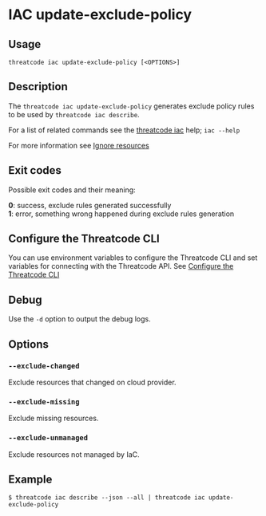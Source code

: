 # IAC update-exclude-policy

## Usage

`threatcode iac update-exclude-policy [<OPTIONS>]`

## Description

The `threatcode iac update-exclude-policy` generates exclude policy rules to be used by `threatcode iac describe`.

For a list of related commands see the [threatcode iac](iac.md) help; `iac --help`

For more information see [Ignore resources](https://docs.threatcode.github.io/products/threatcode-infrastructure-as-code/detect-drift-and-manually-created-resources/ignore-resources)

## Exit codes

Possible exit codes and their meaning:

**0**: success, exclude rules generated successfully\
**1**: error, something wrong happened during exclude rules generation

## Configure the Threatcode CLI

You can use environment variables to configure the Threatcode CLI and set variables for connecting with the Threatcode API. See [Configure the Threatcode CLI](https://docs.threatcode.github.io/threatcode-cli/configure-the-threatcode-cli)

## Debug

Use the `-d` option to output the debug logs.

## Options

### `--exclude-changed`

Exclude resources that changed on cloud provider.

### `--exclude-missing`

Exclude missing resources.

### `--exclude-unmanaged`

Exclude resources not managed by IaC.

## Example

```
$ threatcode iac describe --json --all | threatcode iac update-exclude-policy
```
